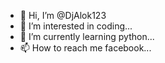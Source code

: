- 👋 Hi, I’m @DjAlok123
- 👀 I’m interested in coding...
- 🌱 I’m currently learning python...
- 📫 How to reach me facebook...

<!---
DjAlok123/DjAlok123 is a ✨ special ✨ repository because its `README.md` (this file) appears on your GitHub profile.
You can click the Preview link to take a look at your changes.
--->
